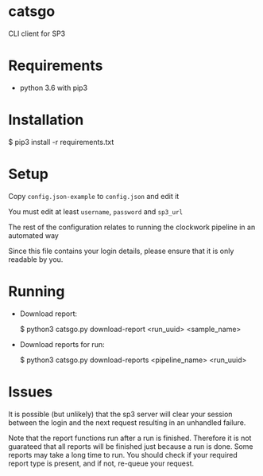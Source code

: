 # catsgo

CLI client for SP3

# Requirements

- python 3.6 with pip3

# Installation

$ pip3 install -r requirements.txt

# Setup

Copy `config.json-example` to `config.json` and edit it

You must edit at least `username`, `password` and `sp3_url`

The rest of the configuration relates to running the clockwork pipeline in an automated way

Since this file contains your login details, please ensure that it is only readable by you.

# Running

- Download report:

    $ python3 catsgo.py download-report <run_uuid> <sample_name>

- Download reports for run:

    $ python3 catsgo.py download-reports <pipeline_name> <run_uuid>

# Issues

It is possible (but unlikely) that the sp3 server will clear your session between the login and the next request resulting in an unhandled failure.

Note that the report functions run after a run is finished. Therefore it is not guarateed that all reports will be finished just because a run is done. Some reports may take a long time to run. You should check if your required report type is present, and if not, re-queue your request.